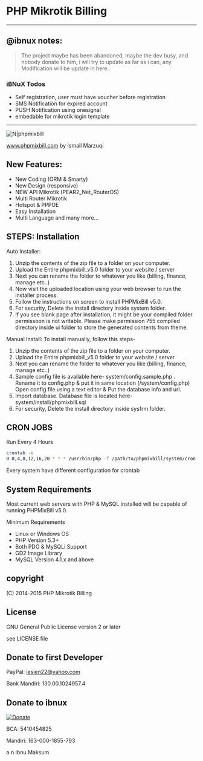 # PHP Mikrotik Billing 
----

@ibnux notes:
----
> The project maybe has been abandoned,
> maybe the dev busy,
> and nobody donate to him,
> i will try to update as far as i can,
> any Modification will be update in here.

### iBNuX Todos

 - Self registration, user must have voucher before registration
 - SMS Notification for expired account
 - PUSH Notification using onesignal
 - embedable for mikrotik login template

----

![N|phpmixbill](http://4.bp.blogspot.com/-3OWL5OI7pqU/VjocUDdzMDI/AAAAAAAAAiA/s_XJN0_mDlk/s640/Screenshot_8.png)

www.phpmixbill.com
by Ismail Marzuqi

New Features:
----
- New Coding (ORM & Smarty)
- New Design (responsive)
- NEW API Mikrotik (PEAR2_Net_RouterOS)
- Multi Router Mikrotik
- Hotspot & PPPOE
- Easy Installation
- Multi Language
and many more...

STEPS: Installation
----
Auto Installer:
1. Unzip the contents of the zip file to a folder on your computer.
2. Upload the Entire phpmixbill_v5.0 folder to your website / server
3. Next you can rename the folder to whatever you like (billing, finance, manage etc..)
4. Now visit the uploaded location using your web browser to run the installer process.
5. Follow the instructions on screen to install PHPMixBill v5.0.
6. For security, Delete the install directory inside system folder.
7. If you see blank page after installation, it might be your compiled folder permissoon is not writable. Please make permission 755 compiled directory inside ui folder to store the generated contents from theme.

Manual Install:
To install manually, follow this steps-

1. Unzip the contents of the zip file to a folder on your computer.
2. Upload the Entire phpmixbill_v5.0 folder to your website / server
3. Next you can rename the folder to whatever you like (billing, finance, manage etc..)
4. Sample config file is available here- system/config.sample.php . Rename it to config.php & put it in same location (/system/config.php) Open config file using a text editor & Put the database info and url.
5. Import database. Database file is located here- system/install/phpmixbill.sql
6. For security, Delete the install directory inside sysfrm folder.

CRON JOBS
----
Run Every 4 Hours
```sh
crontab -e
0 0,4,8,12,16,20 * * * /usr/bin/php -f /path/to/phpmixbill/system/cron.php
```
Every system have different configuration for crontab

System Requirements
----
Most current web servers with PHP & MySQL installed will be capable of running PHPMixBill v5.0.

Minimum Requirements
- Linux or Windows OS
- PHP Version 5.3+
- Both PDO & MySQLi Support
- GD2 Image Library
- MySQL Version 4.1.x and above

copyright
----
(C) 2014-2015 PHP Mikrotik Billing

License
----

GNU General Public License version 2 or later

see LICENSE file

Donate to first Developer
----

PayPal: iesien22@yahoo.com 

Bank Mandiri: 130.00.1024957.4

Donate to ibnux
----

[![Donate](https://img.shields.io/badge/Donate-PayPal-green.svg)](https://www.paypal.com/cgi-bin/webscr?cmd=_s-xclick&hosted_button_id=6RBNGRJMZVV7C)

BCA: 5410454825

Mandiri: 163-000-1855-793

a.n Ibnu Maksum